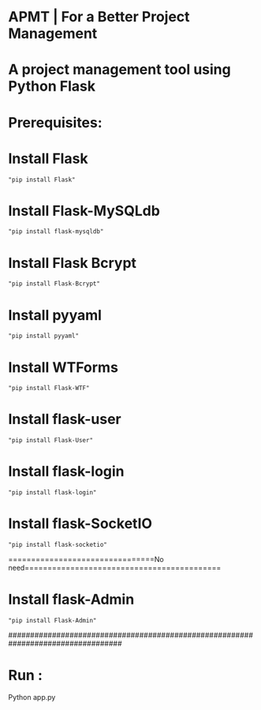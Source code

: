  # APMT | For a Better Project Management
 
 # A project management tool using Python Flask
 
 # Prerequisites:
   
  # Install Flask 

    "pip install Flask"
  
  # Install Flask-MySQLdb 

    "pip install flask-mysqldb"
  
  # Install Flask Bcrypt 

    "pip install Flask-Bcrypt"

  # Install pyyaml 

    "pip install pyyaml"

  # Install WTForms 

    "pip install Flask-WTF"

  # Install flask-user

    "pip install Flask-User"

  # Install flask-login

    "pip install flask-login"

  # Install flask-SocketIO

    "pip install flask-socketio"

================================No need===========================================
  # Install flask-Admin

    "pip install Flask-Admin"


##################################################################################

# Run : 

  Python app.py
  
